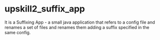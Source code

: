 # upskill2_suffix_app
It is a Suffixing App - a small java application that refers to a config file and renames a set of files and renames them adding a suffix specified in the same config.
